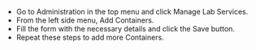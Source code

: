 * Go to Administration in the top menu and click Manage Lab Services.
* From the left side menu, Add Containers.
* Fill the form with the necessary details and click the Save button.
* Repeat these steps to add more Containers.